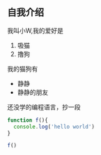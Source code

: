 ## 自我介绍

我叫小W,我的爱好是

1. 吸猫
2. 撸狗

我的猫狗有
* 静静
* 静静的朋友
  
还没学的编程语言，抄一段

```javascript
function f(){
  console.log('hello world')
}

f()
```
